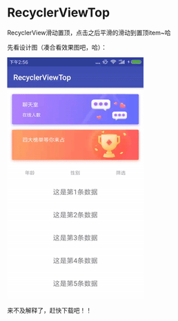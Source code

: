 # RecyclerViewTop
RecyclerView滑动置顶，点击之后平滑的滑动到置顶item~哈

先看设计图（凑合看效果图吧，哈）：

![1](https://github.com/wuqingsen/RecyclerViewTop/blob/master/%E6%95%88%E6%9E%9C%E5%9B%BE/Screenrecorder-2018-%5B00-00-00--00-00-08%5D.gif)

来不及解释了，赶快下载吧！！
